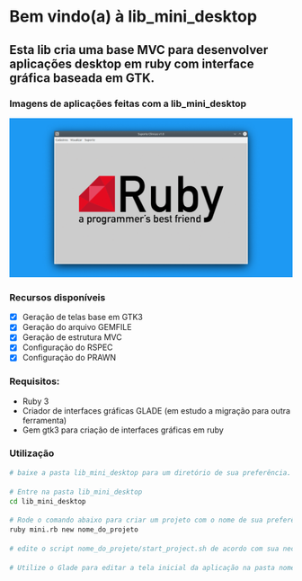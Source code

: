 # Bem vindo(a) à lib_mini_desktop

## Esta lib cria uma base MVC para desenvolver aplicações desktop em ruby com interface gráfica baseada em GTK.

### Imagens de aplicações feitas com a lib_mini_desktop
<img src="https://github.com/Adyson-Lima/lib_mini_desktop/blob/main/doc/appgif.gif">

### Recursos disponíveis
- [X] Geração de telas base em GTK3
- [X] Geração do arquivo GEMFILE
- [X] Geração de estrutura MVC
- [X] Configuração do RSPEC
- [X] Configuração do PRAWN

### Requisitos:
- Ruby 3
- Criador de interfaces gráficas GLADE (em estudo a migração para outra ferramenta)
- Gem gtk3 para criação de interfaces gráficas em ruby

### Utilização
```bash
# baixe a pasta lib_mini_desktop para um diretório de sua preferência.

# Entre na pasta lib_mini_desktop
cd lib_mini_desktop

# Rode o comando abaixo para criar um projeto com o nome de sua preferência
ruby mini.rb new nome_do_projeto

# edite o script nome_do_projeto/start_project.sh de acordo com sua necessidade, para rodar sua aplicação

# Utilize o Glade para editar a tela inicial da aplicação na pasta nome_do_projeto/view



```
